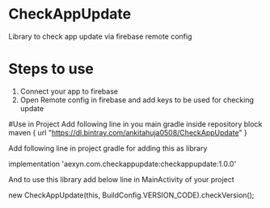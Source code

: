 # CheckAppUpdate
Library to check app update via firebase remote config

# Steps to use
1) Connect your app to firebase
2) Open Remote config in firebase and add keys to be used for checking update

#Use in Project
Add following line in you main gradle inside repository block
  maven {
    url  "https://dl.bintray.com/ankitahuja0508/CheckAppUpdate"
  }

Add following line in project gradle for adding this as library

  implementation 'aexyn.com.checkappupdate:checkappupdate:1.0.0'

And to use this library add below line in MainActivity of your project

  new CheckAppUpdate(this, BuildConfig.VERSION_CODE).checkVersion();
